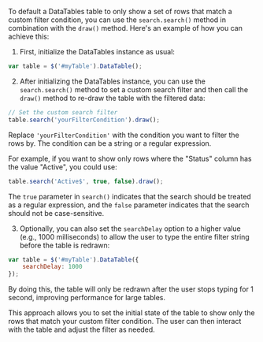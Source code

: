 To default a DataTables table to only show a set of rows that match a custom filter condition, you can use the `search.search()` method in combination with the `draw()` method. Here's an example of how you can achieve this:

1. First, initialize the DataTables instance as usual:

```javascript
var table = $('#myTable').DataTable();
```

2. After initializing the DataTables instance, you can use the `search.search()` method to set a custom search filter and then call the `draw()` method to re-draw the table with the filtered data:

```javascript
// Set the custom search filter
table.search('yourFilterCondition').draw();
```

Replace `'yourFilterCondition'` with the condition you want to filter the rows by. The condition can be a string or a regular expression.

For example, if you want to show only rows where the "Status" column has the value "Active", you could use:

```javascript
table.search('Active$', true, false).draw();
```

The `true` parameter in `search()` indicates that the search should be treated as a regular expression, and the `false` parameter indicates that the search should not be case-sensitive.

3. Optionally, you can also set the `searchDelay` option to a higher value (e.g., 1000 milliseconds) to allow the user to type the entire filter string before the table is redrawn:

```javascript
var table = $('#myTable').DataTable({
    searchDelay: 1000
});
```

By doing this, the table will only be redrawn after the user stops typing for 1 second, improving performance for large tables.

This approach allows you to set the initial state of the table to show only the rows that match your custom filter condition. The user can then interact with the table and adjust the filter as needed.
